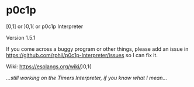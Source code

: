 # p0c1p

\[0,1\] or )0,1( or p0c1p Interpreter

Version 1.5.1

If you come across a buggy program or other things, please add an issue in https://github.com/rphii/p0c1p-Interpreter/issues so I can fix it.

Wiki: https://esolangs.org/wiki/)0,1(

_...still working on the Timers Interpreter, if you know what I mean..._
